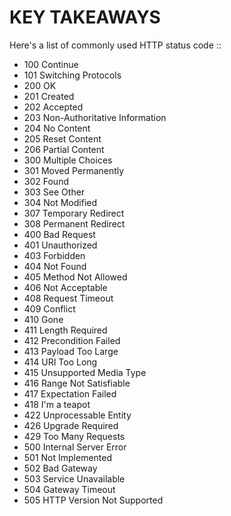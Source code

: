 # KEY TAKEAWAYS

Here's a list of commonly used HTTP status code ::

- 100 Continue
- 101 Switching Protocols
- 200 OK
- 201 Created
- 202 Accepted
- 203 Non-Authoritative Information
- 204 No Content
- 205 Reset Content
- 206 Partial Content
- 300 Multiple Choices
- 301 Moved Permanently
- 302 Found
- 303 See Other
- 304 Not Modified
- 307 Temporary Redirect
- 308 Permanent Redirect
- 400 Bad Request
- 401 Unauthorized
- 403 Forbidden
- 404 Not Found
- 405 Method Not Allowed
- 406 Not Acceptable
- 408 Request Timeout
- 409 Conflict
- 410 Gone
- 411 Length Required
- 412 Precondition Failed
- 413 Payload Too Large
- 414 URI Too Long
- 415 Unsupported Media Type
- 416 Range Not Satisfiable
- 417 Expectation Failed
- 418 I'm a teapot
- 422 Unprocessable Entity
- 426 Upgrade Required
- 429 Too Many Requests
- 500 Internal Server Error
- 501 Not Implemented
- 502 Bad Gateway
- 503 Service Unavailable
- 504 Gateway Timeout
- 505 HTTP Version Not Supported
